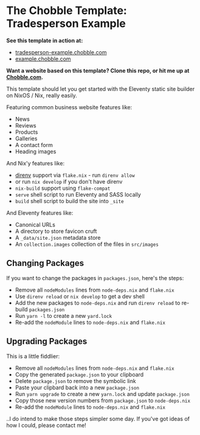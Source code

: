 # The Chobble Template: Tradesperson Example

**See this template in action at:**

- [tradesperson-example.chobble.com](https://tradesperson-example.chobble.com)
- [example.chobble.com](https://example.chobble.com)

**Want a website based on this template? Clone this repo, or hit me up at [Chobble.com](https://chobble.com).**

This template should let you get started with the Eleventy static site builder on NixOS / Nix, really easily.

Featuring common business website features like:

- News
- Reviews
- Products
- Galleries
- A contact form
- Heading images

And Nix'y features like:

- [direnv](https://direnv.net/) support via `flake.nix` - run `direnv allow`
- or run `nix develop` if you don't have direnv
- `nix-build` support using `flake-compat`
- `serve` shell script to run Eleventy and SASS locally
- `build` shell script to build the site into `_site`

And Eleventy features like:

- Canonical URLs
- A directory to store favicon cruft
- A `_data/site.json` metadata store
- An `collection.images` collection of the files in `src/images`

## Changing Packages

If you want to change the packages in `packages.json`, here's the steps:

- Remove all `nodeModules` lines from `node-deps.nix` and `flake.nix`
- Use `direnv reload` or `nix develop` to get a dev shell
- Add the new packages to `node-deps.nix` and run `direnv reload` to re-build `packages.json`
- Run `yarn -l` to create a new `yard.lock`
- Re-add the `nodeModule` lines to `node-deps.nix` and `flake.nix`

## Upgrading Packages

This is a little fiddlier:

- Remove all `nodeModules` lines from `node-deps.nix` and `flake.nix`
- Copy the generated `package.json` to your clipboard
- Delete `package.json` to remove the symbolic link
- Paste your clipbard back into a new `package.json`
- Run `yarn upgrade` to create a new `yarn.lock` and update `package.json`
- Copy those new version numbers from `package.json` to `node-deps.nix`
- Re-add the `nodeModule` lines to `node-deps.nix` and `flake.nix`

..I do intend to make those steps simpler some day. If you've got ideas of how I could, please contact me!
